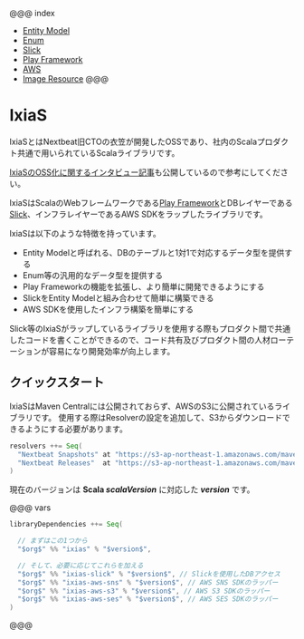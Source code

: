 @@@ index
 * [Entity Model](01-Entity-Model.md)
 * [Enum](02-Enum.md)
 * [Slick](03-Slick.md)
 * [Play Framework](./04-Play-Framework.md)
 * [AWS](./05-AWS.md)
 * [Image Resource](./06-Image-Resource.md)
@@@

# IxiaS

IxiaSとはNextbeat旧CTOの衣笠が開発したOSSであり、社内のScalaプロダクト共通で用いられているScalaライブラリです。

[IxiaSのOSS化に関するインタビュー記事](https://medium.com/nextbeat-engineering/%E9%96%8B%E7%99%BA%E8%80%85%E3%81%AFcto%E8%A1%A3%E7%AC%A0-%E3%83%97%E3%83%AD%E3%83%80%E3%82%AF%E3%83%88%E5%85%B1%E9%80%9A%E3%81%AEscala%E3%81%AE%E3%82%B3%E3%82%A2%E6%8A%80%E8%A1%93-ixias-%E3%82%92oss%E5%8C%96-3eb5c4ed66bf)も公開しているので参考にしてください。

IxiaSはScalaのWebフレームワークである[Play Framework](https://github.com/playframework/playframework)とDBレイヤーである[Slick](https://github.com/slick/slick)、インフラレイヤーであるAWS SDKをラップしたライブラリです。

IxiaSは以下のような特徴を持っています。

- Entity Modelと呼ばれる、DBのテーブルと1対1で対応するデータ型を提供する
- Enum等の汎用的なデータ型を提供する
- Play Frameworkの機能を拡張し、より簡単に開発できるようにする
- SlickをEntity Modelと組み合わせて簡単に構築できる
- AWS SDKを使用したインフラ構築を簡単にする

Slick等のIxiaSがラップしているライブラリを使用する際もプロダクト間で共通したコードを書くことができるので、コード共有及びプロダクト間の人材ローテーションが容易になり開発効率が向上します。

## クイックスタート

IxiaSはMaven Centralには公開されておらず、AWSのS3に公開されているライブラリです。
使用する際はResolverの設定を追加して、S3からダウンロードできるようにする必要があります。

```scala
resolvers ++= Seq(
  "Nextbeat Snapshots" at "https://s3-ap-northeast-1.amazonaws.com/maven.nextbeat.net/snapshots",
  "Nextbeat Releases"  at "https://s3-ap-northeast-1.amazonaws.com/maven.nextbeat.net/releases",
)
```

現在のバージョンは **Scala $scalaVersion$** に対応した **$version$** です。

@@@ vars
```scala
libraryDependencies ++= Seq(

  // まずはこの1つから
  "$org$" %% "ixias" % "$version$",

  // そして、必要に応じてこれらを加える
  "$org$" %% "ixias-slick" % "$version$", // Slickを使用したDBアクセス
  "$org$" %% "ixias-aws-sns" % "$version$", // AWS SNS SDKのラッパー
  "$org$" %% "ixias-aws-s3" % "$version$", // AWS S3 SDKのラッパー
  "$org$" %% "ixias-aws-ses" % "$version$", // AWS SES SDKのラッパー
)
```
@@@
